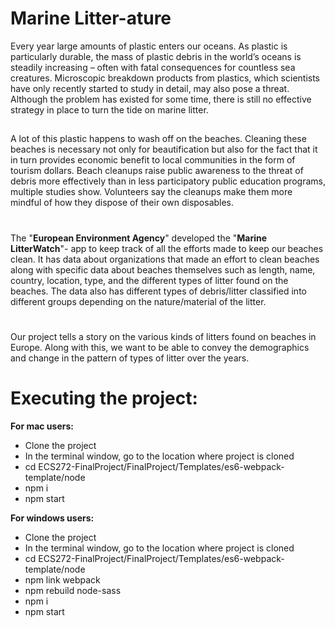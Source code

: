 # Marine Litter-ature
Every year large amounts of plastic enters our oceans. As plastic is particularly durable, the mass of plastic debris in the world’s oceans is steadily increasing – often with fatal consequences for countless sea creatures. Microscopic breakdown products from plastics, which scientists have only recently started to study in detail, may also pose a threat. Although the problem has existed for some time, there is still no effective strategy in place to turn the tide on marine litter.

##
A lot of this plastic happens to wash off on the beaches. Cleaning these beaches is necessary not only for beautification but also for the fact that it in turn provides economic benefit to local communities in the form of tourism dollars. Beach cleanups raise public awareness to the threat of debris more effectively than in less participatory public education programs, multiple studies show. Volunteers say the cleanups make them more mindful of how they dispose of their own disposables.

#
The "**European Environment Agency**" developed the "**Marine LitterWatch**"- app to keep track of all the efforts made to keep our beaches clean. It has data about organizations that made an effort to clean beaches along with specific data about beaches themselves such as length, name, country, location, type, and the different types of litter found on the beaches. The data also has different types of debris/litter classified into different groups depending on the nature/material of the litter. 

#
Our project tells a story on the various kinds of litters found on beaches in Europe. Along with this, we want to be able to convey the demographics and change in the pattern of types of litter over the years. 


# Executing the project:
**For mac users:**
* Clone the project 
* In the terminal window, go to the location where project is cloned 
* cd ECS272-FinalProject/FinalProject/Templates/es6-webpack-template/node
* npm i
* npm start

**For windows users:**
* Clone the project 
* In the terminal window, go to the location where project is cloned 
* cd ECS272-FinalProject/FinalProject/Templates/es6-webpack-template/node
* npm link webpack
* npm rebuild node-sass
* npm i
* npm start

